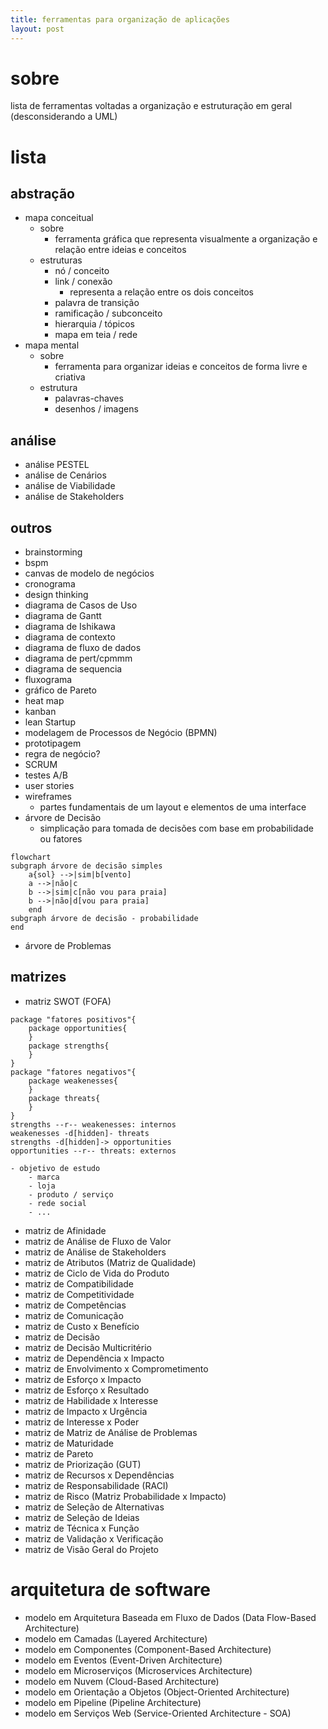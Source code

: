 ```yaml
---
title: ferramentas para organização de aplicações
layout: post
---
```


# sobre
lista de ferramentas voltadas a organização e estruturação em geral (desconsiderando a UML)

# lista
## abstração
- mapa conceitual
    - sobre
        - ferramenta gráfica que representa visualmente a organização e relação entre ideias e conceitos
    - estruturas
        - nó / conceito
        - link / conexão
            - representa a relação entre os dois conceitos 
        - palavra de transição
        - ramificação / subconceito
        - hierarquia / tópicos
        - mapa em teia / rede
- mapa mental
    - sobre
        - ferramenta para organizar ideias e conceitos de forma livre e criativa
    - estrutura
        - palavras-chaves
        - desenhos / imagens

## análise
- análise PESTEL
- análise de Cenários
- análise de Viabilidade
- análise de Stakeholders

## outros
- brainstorming
- bspm
- canvas de modelo de negócios
- cronograma
- design thinking
- diagrama de Casos de Uso
- diagrama de Gantt
- diagrama de Ishikawa
- diagrama de contexto
- diagrama de fluxo de dados
- diagrama de pert/cpmmm
- diagrama de sequencia
- fluxograma
- gráfico de Pareto
- heat map
- kanban
- lean Startup
- modelagem de Processos de Negócio (BPMN)
- prototipagem
- regra de negócio?
- SCRUM
- testes A/B
- user stories
- wireframes
    - partes fundamentais de um layout e elementos de uma interface
- árvore de Decisão
    - simplicação para tomada de decisões com base em probabilidade ou fatores
```mermaid!
flowchart
subgraph árvore de decisão simples
    a{sol} -->|sim|b[vento]
    a -->|não|c
    b -->|sim|c[não vou para praia]
    b -->|não|d[vou para praia]
    end
subgraph árvore de decisão - probabilidade
end
```
- árvore de Problemas

## matrizes
- matriz SWOT (FOFA)
```plantuml!
package "fatores positivos"{
    package opportunities{
    }
    package strengths{
    }
}
package "fatores negativos"{
    package weakenesses{
    }
    package threats{
    }
}
strengths --r-- weakenesses: internos
weakenesses -d[hidden]- threats
strengths -d[hidden]-> opportunities
opportunities --r-- threats: externos
```
    - objetivo de estudo
        - marca
        - loja
        - produto / serviço
        - rede social
        - ...
- matriz de Afinidade
- matriz de Análise de Fluxo de Valor
- matriz de Análise de Stakeholders
- matriz de Atributos (Matriz de Qualidade)
- matriz de Ciclo de Vida do Produto
- matriz de Compatibilidade
- matriz de Competitividade
- matriz de Competências
- matriz de Comunicação
- matriz de Custo x Benefício
- matriz de Decisão
- matriz de Decisão Multicritério
- matriz de Dependência x Impacto
- matriz de Envolvimento x Comprometimento
- matriz de Esforço x Impacto
- matriz de Esforço x Resultado
- matriz de Habilidade x Interesse
- matriz de Impacto x Urgência
- matriz de Interesse x Poder
- matriz de Matriz de Análise de Problemas
- matriz de Maturidade
- matriz de Pareto
- matriz de Priorização (GUT)
- matriz de Recursos x Dependências
- matriz de Responsabilidade (RACI)
- matriz de Risco (Matriz Probabilidade x Impacto)
- matriz de Seleção de Alternativas
- matriz de Seleção de Ideias
- matriz de Técnica x Função
- matriz de Validação x Verificação
- matriz de Visão Geral do Projeto

# arquitetura de software
- modelo em Arquitetura Baseada em Fluxo de Dados (Data Flow-Based Architecture)
- modelo em Camadas (Layered Architecture)
- modelo em Componentes (Component-Based Architecture)
- modelo em Eventos (Event-Driven Architecture)
- modelo em Microserviços (Microservices Architecture)
- modelo em Nuvem (Cloud-Based Architecture)
- modelo em Orientação a Objetos (Object-Oriented Architecture)
- modelo em Pipeline (Pipeline Architecture)
- modelo em Serviços Web (Service-Oriented Architecture - SOA)
